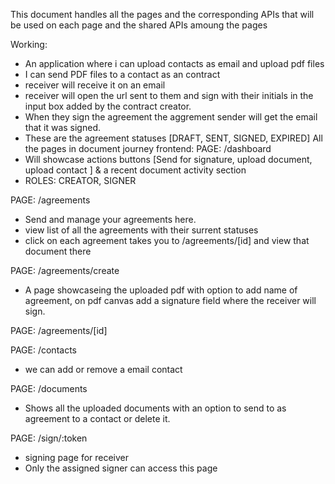 This document handles all the pages and the corresponding APIs that will be used on each page and the shared APIs amoung the pages

Working:
- An application where i can upload contacts as email and upload pdf files
- I can send PDF files to a contact as an contract
- receiver will receive it on an email
- receiver will open the url sent to them and sign with their initials in the input box added by the contract creator.
- When they sign the agreement the aggrement sender will get the email that it was signed.
- These are the agreement statuses [DRAFT, SENT, SIGNED, EXPIRED]
All the pages in document journey frontend:
PAGE: /dashboard
- Will showcase actions buttons [Send for signature, upload document, upload contact ] & a recent document activity section
- ROLES: CREATOR, SIGNER

PAGE: /agreements
- Send and manage your agreements here.
- view list of all the agreements with their surrent statuses
- click on each agreement takes you to /agreements/[id] and view that document there

PAGE: /agreements/create
- A page showcaseing the uploaded pdf with option to add name of agreement, on pdf canvas add a signature field where the receiver will sign.

PAGE: /agreements/[id]

PAGE: /contacts
- we can add or remove a email contact

PAGE: /documents
- Shows all the uploaded documents with an option to send to as agreement to a contact or delete it.

PAGE: /sign/:token	
- signing page for receiver
- Only the assigned signer can access this page